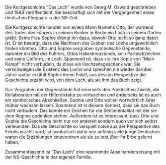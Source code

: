 Die Kurzgeschichte "Das Loch" wurde von Georg M. Oswald geschrieben und 1993 veröffentlicht. Sie beschäftigt sich mit der Vergangenheit eines deutschen Ehepaars in der NS-Zeit.

Die Kurzgeschichte handelt von einem Mann Namens Otto, der während des Todes des Führers in seinem Bunker in Berlin ein Loch in seinem Garten gräbt. Seine Frau Sophie drängt ihn dazu, obwohl Otto nicht so ganz dabei ist. 
Er ist besorgt, dass die Nachbarn das Graben des Lochs ungewöhnlich finden könnten. Otto und Sophie vergraben symbolische Gegenstände, darunter ein Bild des Führers, Ottos Hakenkreuzbinde, sein Parteiabzeichen und seine Uniform, im Loch. Spannend ist, dass sie ihre Kopie von "Mein Kampf" nicht verbudeln, da diese ein Hochzeitsgeschenk war. Sie verschweigen die Existenz des Lochs und sprechen nie wieder darüber. Jahre später erzählt Sophie ihrem Enkel, aus dessen Perspektive die Geschichte erzählt wird, von dem Loch, als sie ihm das Buch zeigt.

Das Vergraben der Gegenstände hat einerseits den Praktischen Zweck, die Kollaboration mit der Hitlerdiktatur zu vertuschen und anderseits ist es auch ein symbolisches Abschließen. Sophie und Otto wollen wortwörtlich Gras drüber wachsen lassen. Spannend ist in diesem Kontext, dass sie das Buch nicht verbudeln. Das könnte ein Zeichen für die Sentimentalität mit der sie dem Regime gedenken stehen. Außerdem ist es Interessant, dass Otto und Sophie die Geschichte nicht nur vor anderen sondern auch vor sich selbst verleumden. Das die Geschichte so verspielt naive aus der Perspektive des Enkels erzählt wird, ist symbolisch dafür wie unfähig viele junge Deutschen waren die Erzählungen einzuordnen als sie zu erst über ihr Erbe gelernt haben. 

Zusammenfassend ist "Das Loch" eine spannende Auseinandersetzung mit der NS-Geschichte in der eigenen Familie.